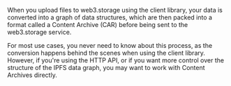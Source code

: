 When you upload files to web3.storage using the client library, your data is converted into a graph of data structures, which are then packed into a format called a Content Archive (CAR) before being sent to the web3.storage service.

For most use cases, you never need to know about this process, as the conversion happens behind the scenes when using the client library. However, if you're using the HTTP API, or if you want more control over the structure of the IPFS data graph, you may want to work with Content Archives directly.

